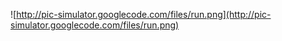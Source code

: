 ![http://pic-simulator.googlecode.com/files/run.png](http://pic-simulator.googlecode.com/files/run.png)